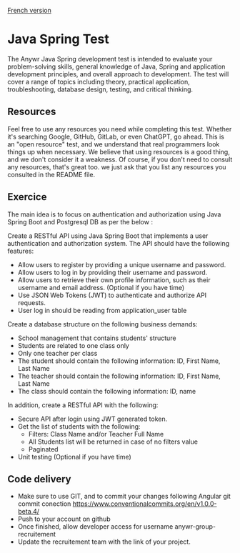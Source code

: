 [French version](README_FR.md)

# Java Spring Test

The Anywr Java Spring development test is intended to evaluate your problem-solving skills, general knowledge of Java, Spring and application development principles, and overall approach to development. The test will cover a range of topics including theory, practical application, troubleshooting, database design, testing, and critical thinking.

## Resources

Feel free to use any resources you need while completing this test. Whether it's searching Google, GitHub, GitLab, or even ChatGPT, go ahead. This is an "open resource" test, and we understand that real programmers look things up when necessary. We believe that using resources is a good thing, and we don't consider it a weakness. Of course, if you don't need to consult any resources, that's great too. we just ask that you list any resources you consulted in the README file.

## Exercice

The main idea is to focus on authentication and authorization using Java Spring Boot and Postgresql DB as per the below :

Create a RESTful API using Java Spring Boot that implements a user authentication and authorization system. The API should have the following features:

- Allow users to register by providing a unique username and password.
- Allow users to log in by providing their username and password.
- Allow users to retrieve their own profile information, such as their username and email address. (Optional if you have time)
- Use JSON Web Tokens (JWT) to authenticate and authorize API requests.
- User log in should be reading from application_user table

Create a database structure on the following business demands:

-	School management that contains students' structure
-	Students are related to one class only
-	Only one teacher per class
-	The student should contain the following information: ID, First Name, Last Name
-	The teacher should contain the following information: ID, First Name, Last Name
-	The class should contain the following information: ID, name


In addition, create a RESTful API with the following:

-	Secure API after login using JWT generated token.
-	Get the list of students with the following:
    - Filters: Class Name and/or Teacher Full Name
    - All Students list will be returned in case of no filters value
    - Paginated
-	Unit testing (Optional if you have time)

## Code delivery
- Make sure to use GIT, and to commit your changes following Angular git commit conection https://www.conventionalcommits.org/en/v1.0.0-beta.4/
- Push to your account on github
- Once finished, allow developer access for username anywr-group-recruitement
- Update the recruitement team with the link of your project.
